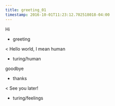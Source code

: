 ```yaml
---
title: greeting_01
timestamp: 2016-10-01T11:23:12.702518018-04:00
---
```


Hi
* greeting

< Hello world, I mean human
* turing/human

goodbye
* thanks

< See you later!
* turing/feelings
